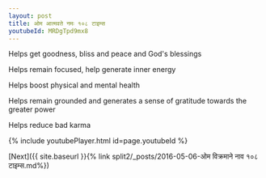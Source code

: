 ```yaml
---
layout: post
title: ओम आत्मवते नमः १०८ टाइम्स
youtubeId: MRDgTpd9mx8
---
```

 
 
Helps get goodness, bliss and peace and God's blessings
 
Helps remain focused, help generate inner energy 
 
Helps boost physical and mental health 
 
Helps remain grounded and generates a sense of gratitude towards the greater power 
 
Helps reduce bad karma
 
 
 
 


{% include youtubePlayer.html id=page.youtubeId %}
 
[Next]({{ site.baseurl }}{% link  split2/_posts/2016-05-06-ओम विक्रमाने नाव १०८ टाइम्स.md%})
 
